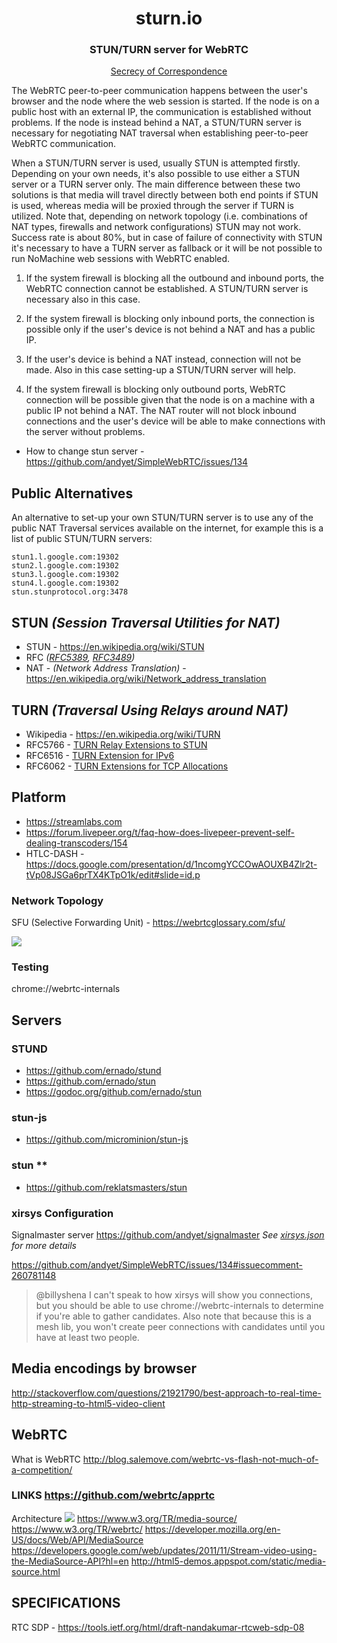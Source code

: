 <div align=center>
  <h1>sturn.io</H1>

  <h3>STUN/TURN server for WebRTC</h3>

  <p><a href=https://en.wikipedia.org/wiki/Secrecy_of_correspondence>Secrecy of Correspondence</a></p> </div>

The WebRTC peer-to-peer communication happens between the user's browser and the node where the web session is started. If the node is on a public host with an external IP, the communication is
established without problems. If the node is instead behind a NAT, a STUN/TURN server is necessary for negotiating NAT traversal when establishing peer-to-peer WebRTC communication.

When a STUN/TURN server is used, usually STUN is attempted firstly. Depending on your own needs, it's also possible to use either a STUN server or a TURN server only. The main difference between these two solutions is that media will travel directly between both end points if STUN is used, whereas media will be proxied through the server if TURN is utilized. Note that, depending on network topology (i.e. combinations of NAT types, firewalls and network configurations) STUN may not work. Success rate is about 80%, but in case of failure of connectivity with STUN it's necessary to have a TURN server as fallback or it will be not possible to run NoMachine web sessions with WebRTC enabled.

  1. If  the system firewall is blocking all the outbound and inbound ports, the WebRTC connection cannot be established. A STUN/TURN server is necessary also in this case.</li>

  2. If the system firewall is blocking only inbound ports, the connection is possible only if the user's device is not behind a NAT and has a public IP.

  3. If the user's device is behind a NAT instead, connection will not be made. Also in this case setting-up a STUN/TURN server will help.

  4. If the system firewall is blocking only outbound ports, WebRTC connection will be possible given that the node is on a machine with a public IP not behind a NAT.  The NAT router will not block inbound connections and the user's device will be able to make connections with the server without problems.

  - How to change stun server - https://github.com/andyet/SimpleWebRTC/issues/134

## Public Alternatives
  An alternative to set-up your own STUN/TURN server is to use any of the public NAT Traversal services available on the internet, for example this is a list of public STUN/TURN servers:

```
stun1.l.google.com:19302
stun2.l.google.com:19302
stun3.l.google.com:19302
stun4.l.google.com:19302
stun.stunprotocol.org:3478
```

## STUN _(Session Traversal Utilities for NAT)_
  - STUN - https://en.wikipedia.org/wiki/STUN
  - RFC _([RFC5389](https://tools.ietf.org/html/rfc5389), [RFC3489](https://www.ietf.org/rfc/rfc3489.txt))_
  - NAT  - _(Network Address Translation)_ - https://en.wikipedia.org/wiki/Network_address_translation


## TURN _(Traversal Using Relays around NAT)_
  - Wikipedia - https://en.wikipedia.org/wiki/TURN
  - RFC5766 - [TURN Relay Extensions to STUN](https://tools.ietf.org/html/rfc5766)
  - RFC6516 - [TURN Extension for IPv6](https://tools.ietf.org/html/rfc6156)
  - RFC6062 - [TURN Extensions for TCP Allocations](https://tools.ietf.org/html/rfc6062)


## Platform

  - https://streamlabs.com
  - https://forum.livepeer.org/t/faq-how-does-livepeer-prevent-self-dealing-transcoders/154
  - HTLC-DASH - https://docs.google.com/presentation/d/1ncomgYCCOwAOUXB4Zlr2t-tVp08JSGa6prTX4KTpO1k/edit#slide=id.p

### Network Topology

SFU (Selective Forwarding Unit) - https://webrtcglossary.com/sfu/

![](https://github.com/sneakyhead/sturn.io/blob/master/images/stack.png)


### Testing

  chrome://webrtc-internals


## Servers


### STUND
  - https://github.com/ernado/stund
  - https://github.com/ernado/stun
  - https://godoc.org/github.com/ernado/stun


### stun-js
  - https://github.com/microminion/stun-js


### stun **
  - https://github.com/reklatsmasters/stun


### xirsys Configuration

  Signalmaster server https://github.com/andyet/signalmaster
_See [xirsys.json](xirsys.json) for more details_

https://github.com/andyet/SimpleWebRTC/issues/134#issuecomment-260781148
  > @billyshena I can't speak to how xirsys will show you connections, but you should be able to use chrome://webrtc-internals to determine if you're able to gather candidates. Also note that because this is a mesh lib, you won't create peer connections with candidates until you have at least two people.


## Media encodings by browser

http://stackoverflow.com/questions/21921790/best-approach-to-real-time-http-streaming-to-html5-video-client


## WebRTC
What is WebRTC
http://blog.salemove.com/webrtc-vs-flash-not-much-of-a-competition/

### LINKS https://github.com/webrtc/apprtc

Architecture
![](http://webrtc-security.github.io/images/diagram_2_en.png)
https://www.w3.org/TR/media-source/
https://www.w3.org/TR/webrtc/
https://developer.mozilla.org/en-US/docs/Web/API/MediaSource
https://developers.google.com/web/updates/2011/11/Stream-video-using-the-MediaSource-API?hl=en
http://html5-demos.appspot.com/static/media-source.html

## SPECIFICATIONS
RTC SDP - https://tools.ietf.org/html/draft-nandakumar-rtcweb-sdp-08
